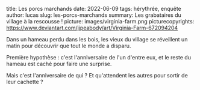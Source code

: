 title: Les porcs marchands
date: 2022-06-09
tags: hérythrée, enquête
author: lucas
slug: les-porcs-marchands
summary: Les grabataires du village à la rescousse !
picture: images/virginia-farm.png
picturecopyrights: https://www.deviantart.com/jjpeabody/art/Virginia-Farm-672094204


Dans un hameau perdu dans les bois, les vieux du village se réveillent un matin pour découvrir que tout le monde a disparu.

Première hypothèse : c'est l'anniversaire de l'un d'entre eux, et le reste du hameau est caché pour faire une surprise.

Mais c'est l'anniversaire de qui ? Et qu'attendent les autres pour sortir de leur cachette ?

